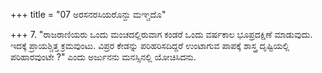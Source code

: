 +++
title = "07 ಅರಸನರಸಿಯರೊನ್ದು ಮಞ್ಚದೊ"

+++
7. "ರಾಜರಾಣಿಯರು ಒಂದು ಮಂಚದಲ್ಲಿರುವಾಗ ಕಂಡರೆ ಒಂದು ವರ್ಷಕಾಲ ಭೂಪ್ರದಕ್ಷಿಣೆ ಮಾಡುವುದು. ಇದಕ್ಕೆ ಪ್ರಾಯಶ್ಚಿತ್ತ ಕ್ರಮವುಂಟು. ವಿಪ್ರರ ಕೇಡನ್ನು ಪರಿಹರಿಸದಿದ್ದರೆ  ಉಂಟಾಗುವ ಪಾಪಕ್ಕೆ ಶಾಸ್ತ್ರ ದೃಷ್ಟಿಯಲ್ಲಿ ಪರಿಹಾರವುಂಟೇ ?" ಎಂದು ಅರ್ಜುನನು ಮನಸ್ಸಿನಲ್ಲಿ ಯೋಚಿಸಿದನು.